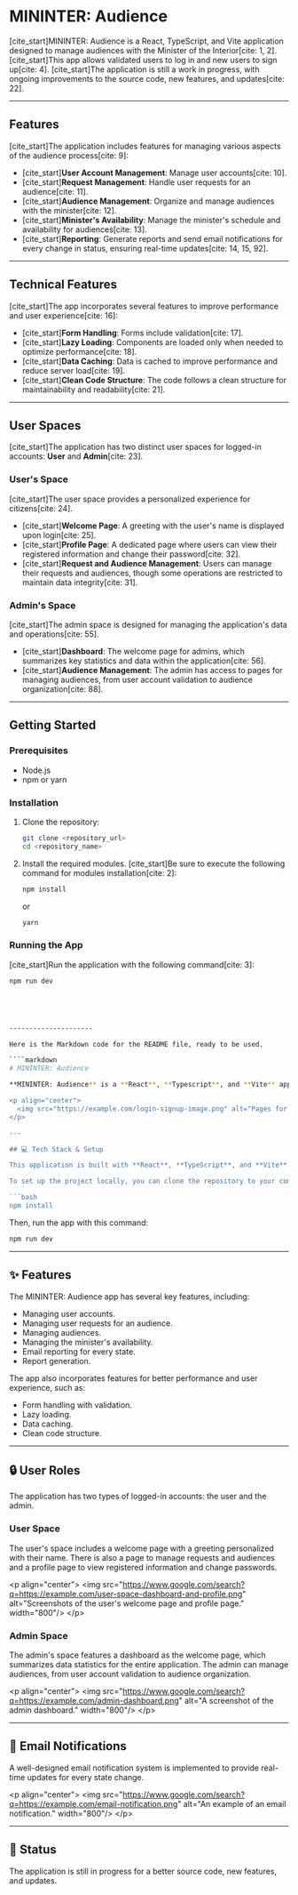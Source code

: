 # MININTER: Audience

[cite_start]MININTER: Audience is a React, TypeScript, and Vite application designed to manage audiences with the Minister of the Interior[cite: 1, 2]. [cite_start]This app allows validated users to log in and new users to sign up[cite: 4]. [cite_start]The application is still a work in progress, with ongoing improvements to the source code, new features, and updates[cite: 22].

---

## Features

[cite_start]The application includes features for managing various aspects of the audience process[cite: 9]:

* [cite_start]**User Account Management**: Manage user accounts[cite: 10].
* [cite_start]**Request Management**: Handle user requests for an audience[cite: 11].
* [cite_start]**Audience Management**: Organize and manage audiences with the minister[cite: 12].
* [cite_start]**Minister's Availability**: Manage the minister's schedule and availability for audiences[cite: 13].
* [cite_start]**Reporting**: Generate reports and send email notifications for every change in status, ensuring real-time updates[cite: 14, 15, 92].

---

## Technical Features

[cite_start]The app incorporates several features to improve performance and user experience[cite: 16]:

* [cite_start]**Form Handling**: Forms include validation[cite: 17].
* [cite_start]**Lazy Loading**: Components are loaded only when needed to optimize performance[cite: 18].
* [cite_start]**Data Caching**: Data is cached to improve performance and reduce server load[cite: 19].
* [cite_start]**Clean Code Structure**: The code follows a clean structure for maintainability and readability[cite: 21].

---

## User Spaces

[cite_start]The application has two distinct user spaces for logged-in accounts: **User** and **Admin**[cite: 23].

### User's Space

[cite_start]The user space provides a personalized experience for citizens[cite: 24].

* [cite_start]**Welcome Page**: A greeting with the user's name is displayed upon login[cite: 25].
* [cite_start]**Profile Page**: A dedicated page where users can view their registered information and change their password[cite: 32].
* [cite_start]**Request and Audience Management**: Users can manage their requests and audiences, though some operations are restricted to maintain data integrity[cite: 31].

### Admin's Space

[cite_start]The admin space is designed for managing the application's data and operations[cite: 55].

* [cite_start]**Dashboard**: The welcome page for admins, which summarizes key statistics and data within the application[cite: 56].
* [cite_start]**Audience Management**: The admin has access to pages for managing audiences, from user account validation to audience organization[cite: 88].

---

## Getting Started

### Prerequisites

* Node.js
* npm or yarn

### Installation

1.  Clone the repository:
    ```bash
    git clone <repository_url>
    cd <repository_name>
    ```
2.  Install the required modules. [cite_start]Be sure to execute the following command for modules installation[cite: 2]:
    ```bash
    npm install
    ```
    or
    ```bash
    yarn
    ```

### Running the App

[cite_start]Run the application with the following command[cite: 3]:
```bash
npm run dev





---------------------

Here is the Markdown code for the README file, ready to be used.

````markdown
# MININTER: Audience

**MININTER: Audience** is a **React**, **Typescript**, and **Vite** application designed to manage audiences with the Minister of Interior. The app allows users to log in with a validated account or sign up if they don't have one.

<p align="center">
  <img src="https://example.com/login-signup-image.png" alt="Pages for logging in and creating an account." width="800"/>
</p>

---

## 💻 Tech Stack & Setup

This application is built with **React**, **TypeScript**, and **Vite**.

To set up the project locally, you can clone the repository to your computer and run the following command to install the modules:

```bash
npm install
````

Then, run the app with this command:

```bash
npm run dev
```

-----

## ✨ Features

The MININTER: Audience app has several key features, including:

  * Managing user accounts.
  * Managing user requests for an audience.
  * Managing audiences.
  * Managing the minister's availability.
  * Email reporting for every state.
  * Report generation.

The app also incorporates features for better performance and user experience, such as:

  * Form handling with validation.
  * Lazy loading.
  * Data caching.
  * Clean code structure.

-----

## 🔒 User Roles

The application has two types of logged-in accounts: the user and the admin.

### User Space

The user's space includes a welcome page with a greeting personalized with their name. There is also a page to manage requests and audiences and a profile page to view registered information and change passwords.

\<p align="center"\>
\<img src="https://www.google.com/search?q=https://example.com/user-space-dashboard-and-profile.png" alt="Screenshots of the user's welcome page and profile page." width="800"/\>
\</p\>

### Admin Space

The admin's space features a dashboard as the welcome page, which summarizes data statistics for the entire application. The admin can manage audiences, from user account validation to audience organization.

\<p align="center"\>
\<img src="https://www.google.com/search?q=https://example.com/admin-dashboard.png" alt="A screenshot of the admin dashboard." width="800"/\>
\</p\>

-----

## 📧 Email Notifications

A well-designed email notification system is implemented to provide real-time updates for every state change.

\<p align="center"\>
\<img src="https://www.google.com/search?q=https://example.com/email-notification.png" alt="An example of an email notification." width="800"/\>
\</p\>

-----

## 🚧 Status

The application is still in progress for a better source code, new features, and updates.

```
```